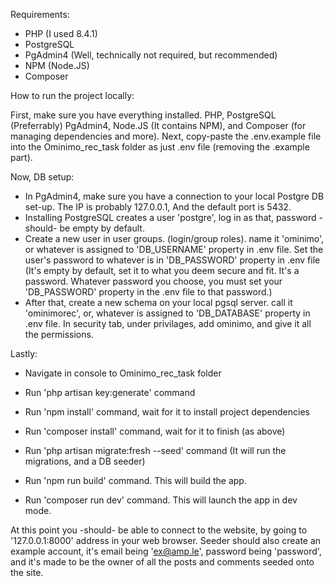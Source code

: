 Requirements:

- PHP (I used 8.4.1)
- PostgreSQL
- PgAdmin4 (Well, technically not required, but recommended)
- NPM (Node.JS)
- Composer

How to run the project locally:

First, make sure you have everything installed. PHP, PostgreSQL (Preferrably) PgAdmin4, Node.JS (It contains NPM), and Composer (for managing dependencies and more).
Next, copy-paste the .env.example file into the Ominimo_rec_task folder as just .env file (removing the .example part).

Now, DB setup:

- In PgAdmin4, make sure you have a connection to your local Postgre DB set-up. The IP is probably 127.0.0.1, And the default port is 5432.
- Installing PostgreSQL creates a user 'postgre', log in as that, password -should- be empty by default.
- Create a new user in user groups. (login/group roles). name it 'ominimo', or whatever is assigned to 'DB_USERNAME' property in .env file. Set the user's password to whatever is in 'DB_PASSWORD' property in .env file (It's empty by default, set it to what you deem secure and fit. It's a password. Whatever password you choose, you must set your 'DB_PASSWORD' property in the .env file to that password.)
- After that, create a new schema on your local pgsql server. call it 'ominimorec', or, whatever is assigned to 'DB_DATABASE' property in .env file. In security tab, under privilages, add ominimo, and give it all the permissions.

Lastly:
- Navigate in console to Ominimo_rec_task folder
- Run 'php artisan key:generate' command
- Run 'npm install' command, wait for it to install project dependencies
- Run 'composer install' command, wait for it to finish (as above)

- Run 'php artisan migrate:fresh --seed' command (It will run the migrations, and a DB seeder)

- Run 'npm run build' command. This will build the app.
- Run 'composer run dev' command. This will launch the app in dev mode.

At this point you -should- be able to connect to the website, by going to '127.0.0.1:8000' address in your web browser. Seeder should also create an example account, it's email being 'ex@amp.le', password being 'password', and it's made to be the owner of all the posts and comments seeded onto the site.